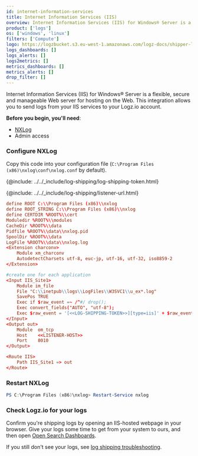 ```yaml
---
id: internet-information-services
title: Internet Information Services (IIS)
overview: Internet Information Services (IIS) for Windows® Server is a flexible, secure and manageable Web server for hosting on the Web. This integration allows you to send logs from your IIS services to your Logz.io account. 
product: ['logs']
os: ['windows', 'linux']
filters: ['Compute']
logo: https://logzbucket.s3.eu-west-1.amazonaws.com/logz-docs/shipper-logos/iis.png
logs_dashboards: []
logs_alerts: []
logs2metrics: []
metrics_dashboards: []
metrics_alerts: []
drop_filter: []
---
```



Internet Information Services (IIS) for Windows® Server is a flexible, secure and manageable Web server for hosting on the Web. This integration allows you to send logs from your IIS services to your Logz.io account. 


**Before you begin, you'll need**:

* [NXLog](http://nxlog.org/products/nxlog-community-edition/download)
* Admin access

 

### Configure NXLog

Copy this code into your configuration file (`C:\Program Files (x86)\nxlog\conf\nxlog.conf` by default). 

{@include: ../../_include/log-shipping/log-shipping-token.html}

{@include: ../../_include/log-shipping/listener-url.html} 

```conf
define ROOT C:\\Program Files (x86)\\nxlog
define ROOT_STRING C:\\Program Files (x86)\\nxlog
define CERTDIR %ROOT%\\cert
Moduledir %ROOT%\\modules
CacheDir %ROOT%\\data
Pidfile %ROOT%\\data\\nxlog.pid
SpoolDir %ROOT%\\data
LogFile %ROOT%\\data\\nxlog.log
<Extension charconv>
    Module xm_charconv
    AutodetectCharsets utf-8, euc-jp, utf-16, utf-32, iso8859-2
</Extension>

#create one for each application
<Input IIS_Site1>
    Module im_file
    File "C:\\inetpub\\logs\\LogFiles\\W3SVC1\\u_ex*.log"
    SavePos TRUE
    Exec if $raw_event =~ /^#/ drop();
    Exec convert_fields("AUTO", "utf-8");
    Exec $raw_event = '[<<LOG-SHIPPING-TOKEN>>][type=iis]' + $raw_event;
</Input>
<Output out>
    Module  om_tcp
    Host    <<LISTENER-HOST>>
    Port    8010
</Output>

<Route IIS>
    Path IIS_Site1 => out
</Route>
```

### Restart NXLog

```powershell
PS C:\Program Files (x86)\nxlog> Restart-Service nxlog
```

### Check Logz.io for your logs

Confirm you're shipping logs by opening an IIS-hosted webpage in your browser. Give your logs some time to get from your system to ours, and then open [Open Search Dashboards](https://app.logz.io/#/dashboard/osd).

If you still don't see your logs, see [log shipping troubleshooting](https://docs.logz.io/docs/user-guide/log-management/troubleshooting/log-shipping-troubleshooting/).

 
